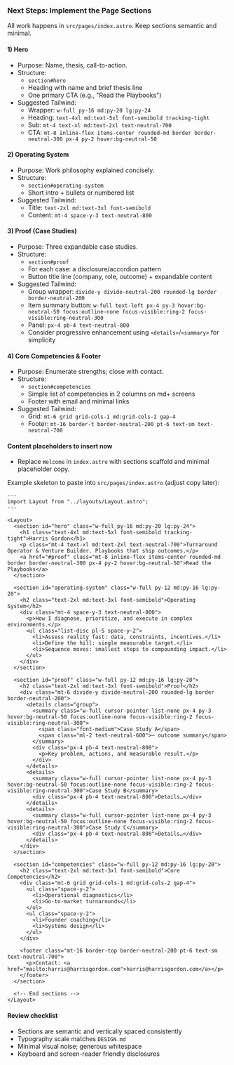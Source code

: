 ### Next Steps: Implement the Page Sections

All work happens in `src/pages/index.astro`. Keep sections semantic and minimal.

#### 1) Hero
- Purpose: Name, thesis, call-to-action.
- Structure:
  - `section#hero`
  - Heading with name and brief thesis line
  - One primary CTA (e.g., "Read the Playbooks")
- Suggested Tailwind:
  - Wrapper: `w-full py-16 md:py-20 lg:py-24`
  - Heading: `text-4xl md:text-5xl font-semibold tracking-tight`
  - Sub: `mt-4 text-xl md:text-2xl text-neutral-700`
  - CTA: `mt-8 inline-flex items-center rounded-md border border-neutral-300 px-4 py-2 hover:bg-neutral-50`

#### 2) Operating System
- Purpose: Work philosophy explained concisely.
- Structure:
  - `section#operating-system`
  - Short intro + bullets or numbered list
- Suggested Tailwind:
  - Title: `text-2xl md:text-3xl font-semibold`
  - Content: `mt-4 space-y-3 text-neutral-800`

#### 3) Proof (Case Studies)
- Purpose: Three expandable case studies.
- Structure:
  - `section#proof`
  - For each case: a disclosure/accordion pattern
  - Button title line (company, role, outcome) + expandable content
- Suggested Tailwind:
  - Group wrapper: `divide-y divide-neutral-200 rounded-lg border border-neutral-200`
  - Item summary button: `w-full text-left px-4 py-3 hover:bg-neutral-50 focus:outline-none focus-visible:ring-2 focus-visible:ring-neutral-300`
  - Panel: `px-4 pb-4 text-neutral-800`
  - Consider progressive enhancement using `<details>`/`<summary>` for simplicity

#### 4) Core Competencies & Footer
- Purpose: Enumerate strengths; close with contact.
- Structure:
  - `section#competencies`
  - Simple list of competencies in 2 columns on md+ screens
  - Footer with email and minimal links
- Suggested Tailwind:
  - Grid: `mt-6 grid grid-cols-1 md:grid-cols-2 gap-4`
  - Footer: `mt-16 border-t border-neutral-200 pt-6 text-sm text-neutral-700`

#### Content placeholders to insert now
- Replace `Welcome` in `index.astro` with sections scaffold and minimal placeholder copy.

Example skeleton to paste into `src/pages/index.astro` (adjust copy later):

```astro
---
import Layout from "../layouts/Layout.astro";
---

<Layout>
  <section id="hero" class="w-full py-16 md:py-20 lg:py-24">
    <h1 class="text-4xl md:text-5xl font-semibold tracking-tight">Harris Gordon</h1>
    <p class="mt-4 text-xl md:text-2xl text-neutral-700">Turnaround Operator & Venture Builder. Playbooks that ship outcomes.</p>
    <a href="#proof" class="mt-8 inline-flex items-center rounded-md border border-neutral-300 px-4 py-2 hover:bg-neutral-50">Read the Playbooks</a>
  </section>

  <section id="operating-system" class="w-full py-12 md:py-16 lg:py-20">
    <h2 class="text-2xl md:text-3xl font-semibold">Operating System</h2>
    <div class="mt-4 space-y-3 text-neutral-800">
      <p>How I diagnose, prioritize, and execute in complex environments.</p>
      <ul class="list-disc pl-5 space-y-2">
        <li>Assess reality fast: data, constraints, incentives.</li>
        <li>Define the hill: single measurable target.</li>
        <li>Sequence moves: smallest steps to compounding impact.</li>
      </ul>
    </div>
  </section>

  <section id="proof" class="w-full py-12 md:py-16 lg:py-20">
    <h2 class="text-2xl md:text-3xl font-semibold">Proof</h2>
    <div class="mt-6 divide-y divide-neutral-200 rounded-lg border border-neutral-200">
      <details class="group">
        <summary class="w-full cursor-pointer list-none px-4 py-3 hover:bg-neutral-50 focus:outline-none focus-visible:ring-2 focus-visible:ring-neutral-300">
          <span class="font-medium">Case Study A</span>
          <span class="ml-2 text-neutral-600">— outcome summary</span>
        </summary>
        <div class="px-4 pb-4 text-neutral-800">
          <p>Key problem, actions, and measurable result.</p>
        </div>
      </details>
      <details>
        <summary class="w-full cursor-pointer list-none px-4 py-3 hover:bg-neutral-50 focus:outline-none focus-visible:ring-2 focus-visible:ring-neutral-300">Case Study B</summary>
        <div class="px-4 pb-4 text-neutral-800">Details…</div>
      </details>
      <details>
        <summary class="w-full cursor-pointer list-none px-4 py-3 hover:bg-neutral-50 focus:outline-none focus-visible:ring-2 focus-visible:ring-neutral-300">Case Study C</summary>
        <div class="px-4 pb-4 text-neutral-800">Details…</div>
      </details>
    </div>
  </section>

  <section id="competencies" class="w-full py-12 md:py-16 lg:py-20">
    <h2 class="text-2xl md:text-3xl font-semibold">Core Competencies</h2>
    <div class="mt-6 grid grid-cols-1 md:grid-cols-2 gap-4">
      <ul class="space-y-2">
        <li>Operational diagnostics</li>
        <li>Go-to-market turnarounds</li>
      </ul>
      <ul class="space-y-2">
        <li>Founder coaching</li>
        <li>Systems design</li>
      </ul>
    </div>

    <footer class="mt-16 border-top border-neutral-200 pt-6 text-sm text-neutral-700">
      <p>Contact: <a href="mailto:harris@harrisgordon.com">harris@harrisgordon.com</a></p>
    </footer>
  </section>

  <!-- End sections -->
</Layout>
```

#### Review checklist
- Sections are semantic and vertically spaced consistently
- Typography scale matches `DESIGN.md`
- Minimal visual noise; generous whitespace
- Keyboard and screen-reader friendly disclosures


